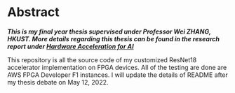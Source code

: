 # Abstract

***This is my final year thesis supervised under Professor Wei ZHANG, HKUST. More details regarding this thesis can be found in the research report under [Hardware Acceleration for AI](https://github.com/chengyih001/ResNet18_fpga_accelerator/blob/main/Hardware%20Acceleration%20for%20AI%20Processing.pdf)***

This repository is all the source code of my customized ResNet18 accelerator implementation on FPGA devices. All of the testing are done are AWS FPGA Developer F1 instances. I will update the details of README after my thesis debate on May 12, 2022.